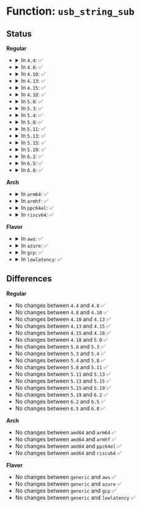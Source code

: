# Function: <code>usb_string_sub</code>

## Status
<b>Regular</b>
<ul>
<li>
<details>
<summary>In <code>4.4</code>: ✅</summary>

```c
int usb_string_sub(struct usb_device *dev, unsigned int langid, unsigned int index, unsigned char *buf);
```

**Collision:** Unique Static

**Inline:** No

**Transformation:** False

**Instances:**

```
In drivers/usb/core/message.c (ffffffff816110b0)
Location: drivers/usb/core/message.c:718
Inline: False
Direct callers:
  - drivers/usb/core/message.c:usb_string
  - drivers/usb/core/message.c:usb_string
```
**Symbols:**

```
ffffffff816110b0-ffffffff816111b9: usb_string_sub (STB_LOCAL)
```
</details>
</li>
<li>
<details>
<summary>In <code>4.8</code>: ✅</summary>

```c
int usb_string_sub(struct usb_device *dev, unsigned int langid, unsigned int index, unsigned char *buf);
```

**Collision:** Unique Static

**Inline:** No

**Transformation:** False

**Instances:**

```
In drivers/usb/core/message.c (ffffffff81670cb0)
Location: drivers/usb/core/message.c:715
Inline: False
Direct callers:
  - drivers/usb/core/message.c:usb_string
  - drivers/usb/core/message.c:usb_string
```
**Symbols:**

```
ffffffff81670cb0-ffffffff81670db8: usb_string_sub (STB_LOCAL)
```
</details>
</li>
<li>
<details>
<summary>In <code>4.10</code>: ✅</summary>

```c
int usb_string_sub(struct usb_device *dev, unsigned int langid, unsigned int index, unsigned char *buf);
```

**Collision:** Unique Static

**Inline:** No

**Transformation:** False

**Instances:**

```
In drivers/usb/core/message.c (ffffffff8169e960)
Location: drivers/usb/core/message.c:718
Inline: False
Direct callers:
  - drivers/usb/core/message.c:usb_string
  - drivers/usb/core/message.c:usb_string
```
**Symbols:**

```
ffffffff8169e960-ffffffff8169ea68: usb_string_sub (STB_LOCAL)
```
</details>
</li>
<li>
<details>
<summary>In <code>4.13</code>: ✅</summary>

```c
int usb_string_sub(struct usb_device *dev, unsigned int langid, unsigned int index, unsigned char *buf);
```

**Collision:** Unique Static

**Inline:** No

**Transformation:** False

**Instances:**

```
In drivers/usb/core/message.c (ffffffff816b3b70)
Location: drivers/usb/core/message.c:716
Inline: False
Direct callers:
  - drivers/usb/core/message.c:usb_string
  - drivers/usb/core/message.c:usb_string
```
**Symbols:**

```
ffffffff816b3b70-ffffffff816b3c77: usb_string_sub (STB_LOCAL)
```
</details>
</li>
<li>
<details>
<summary>In <code>4.15</code>: ✅</summary>

```c
int usb_string_sub(struct usb_device *dev, unsigned int langid, unsigned int index, unsigned char *buf);
```

**Collision:** Unique Static

**Inline:** No

**Transformation:** False

**Instances:**

```
In drivers/usb/core/message.c (ffffffff8171f340)
Location: drivers/usb/core/message.c:720
Inline: False
Direct callers:
  - drivers/usb/core/message.c:usb_string
  - drivers/usb/core/message.c:usb_string
```
**Symbols:**

```
ffffffff8171f340-ffffffff8171f447: usb_string_sub (STB_LOCAL)
```
</details>
</li>
<li>
<details>
<summary>In <code>4.18</code>: ✅</summary>

```c
int usb_string_sub(struct usb_device *dev, unsigned int langid, unsigned int index, unsigned char *buf);
```

**Collision:** Unique Static

**Inline:** No

**Transformation:** False

**Instances:**

```
In drivers/usb/core/message.c (ffffffff8175e0e0)
Location: drivers/usb/core/message.c:721
Inline: False
Direct callers:
  - drivers/usb/core/message.c:usb_string
  - drivers/usb/core/message.c:usb_string
```
**Symbols:**

```
ffffffff8175e0e0-ffffffff8175e1fa: usb_string_sub (STB_LOCAL)
```
</details>
</li>
<li>
<details>
<summary>In <code>5.0</code>: ✅</summary>

```c
int usb_string_sub(struct usb_device *dev, unsigned int langid, unsigned int index, unsigned char *buf);
```

**Collision:** Unique Static

**Inline:** No

**Transformation:** False

**Instances:**

```
In drivers/usb/core/message.c (ffffffff817826b0)
Location: drivers/usb/core/message.c:722
Inline: False
Direct callers:
  - drivers/usb/core/message.c:usb_string
  - drivers/usb/core/message.c:usb_string
```
**Symbols:**

```
ffffffff817826b0-ffffffff817827ca: usb_string_sub (STB_LOCAL)
```
</details>
</li>
<li>
<details>
<summary>In <code>5.3</code>: ✅</summary>

```c
int usb_string_sub(struct usb_device *dev, unsigned int langid, unsigned int index, unsigned char *buf);
```

**Collision:** Unique Static

**Inline:** No

**Transformation:** False

**Instances:**

```
In drivers/usb/core/message.c (ffffffff817c0b70)
Location: drivers/usb/core/message.c:722
Inline: False
Direct callers:
  - drivers/usb/core/message.c:usb_string
  - drivers/usb/core/message.c:usb_string
```
**Symbols:**

```
ffffffff817c0b70-ffffffff817c0c67: usb_string_sub (STB_LOCAL)
```
</details>
</li>
<li>
<details>
<summary>In <code>5.4</code>: ✅</summary>

```c
int usb_string_sub(struct usb_device *dev, unsigned int langid, unsigned int index, unsigned char *buf);
```

**Collision:** Unique Static

**Inline:** No

**Transformation:** False

**Instances:**

```
In drivers/usb/core/message.c (ffffffff817f14f0)
Location: drivers/usb/core/message.c:722
Inline: False
Direct callers:
  - drivers/usb/core/message.c:usb_string
  - drivers/usb/core/message.c:usb_string
```
**Symbols:**

```
ffffffff817f14f0-ffffffff817f15e7: usb_string_sub (STB_LOCAL)
```
</details>
</li>
<li>
<details>
<summary>In <code>5.8</code>: ✅</summary>

```c
int usb_string_sub(struct usb_device *dev, unsigned int langid, unsigned int index, unsigned char *buf);
```

**Collision:** Unique Static

**Inline:** No

**Transformation:** False

**Instances:**

```
In drivers/usb/core/message.c (ffffffff818c0e30)
Location: drivers/usb/core/message.c:730
Inline: False
Direct callers:
  - drivers/usb/core/message.c:usb_string
  - drivers/usb/core/message.c:usb_string
```
**Symbols:**

```
ffffffff818c0e30-ffffffff818c0f29: usb_string_sub (STB_LOCAL)
```
</details>
</li>
<li>
<details>
<summary>In <code>5.11</code>: ✅</summary>

```c
int usb_string_sub(struct usb_device *dev, unsigned int langid, unsigned int index, unsigned char *buf);
```

**Collision:** Unique Static

**Inline:** No

**Transformation:** False

**Instances:**

```
In drivers/usb/core/message.c (ffffffff818ccf20)
Location: drivers/usb/core/message.c:866
Inline: False
Direct callers:
  - drivers/usb/core/message.c:usb_string
  - drivers/usb/core/message.c:usb_string
```
**Symbols:**

```
ffffffff818ccf20-ffffffff818cd019: usb_string_sub (STB_LOCAL)
```
</details>
</li>
<li>
<details>
<summary>In <code>5.13</code>: ✅</summary>

```c
int usb_string_sub(struct usb_device *dev, unsigned int langid, unsigned int index, unsigned char *buf);
```

**Collision:** Unique Static

**Inline:** No

**Transformation:** False

**Instances:**

```
In drivers/usb/core/message.c (ffffffff818b0540)
Location: drivers/usb/core/message.c:872
Inline: False
Direct callers:
  - drivers/usb/core/message.c:usb_string
  - drivers/usb/core/message.c:usb_string
```
**Symbols:**

```
ffffffff818b0540-ffffffff818b0639: usb_string_sub (STB_LOCAL)
```
</details>
</li>
<li>
<details>
<summary>In <code>5.15</code>: ✅</summary>

```c
int usb_string_sub(struct usb_device *dev, unsigned int langid, unsigned int index, unsigned char *buf);
```

**Collision:** Unique Static

**Inline:** No

**Transformation:** False

**Instances:**

```
In drivers/usb/core/message.c (ffffffff819457a0)
Location: drivers/usb/core/message.c:872
Inline: False
Direct callers:
  - drivers/usb/core/message.c:usb_string
  - drivers/usb/core/message.c:usb_string
```
**Symbols:**

```
ffffffff819457a0-ffffffff81945899: usb_string_sub (STB_LOCAL)
```
</details>
</li>
<li>
<details>
<summary>In <code>5.19</code>: ✅</summary>

```c
int usb_string_sub(struct usb_device *dev, unsigned int langid, unsigned int index, unsigned char *buf);
```

**Collision:** Unique Static

**Inline:** No

**Transformation:** False

**Instances:**

```
In drivers/usb/core/message.c (ffffffff81a9de90)
Location: drivers/usb/core/message.c:872
Inline: False
Direct callers:
  - drivers/usb/core/message.c:usb_string
  - drivers/usb/core/message.c:usb_string
```
**Symbols:**

```
ffffffff81a9de90-ffffffff81a9dfb9: usb_string_sub (STB_LOCAL)
```
</details>
</li>
<li>
<details>
<summary>In <code>6.2</code>: ✅</summary>

```c
int usb_string_sub(struct usb_device *dev, unsigned int langid, unsigned int index, unsigned char *buf);
```

**Collision:** Unique Static

**Inline:** No

**Transformation:** False

**Instances:**

```
In drivers/usb/core/message.c (ffffffff81c22f80)
Location: drivers/usb/core/message.c:872
Inline: False
Direct callers:
  - drivers/usb/core/message.c:usb_string
  - drivers/usb/core/message.c:usb_string
```
**Symbols:**

```
ffffffff81c22f80-ffffffff81c230a9: usb_string_sub (STB_LOCAL)
```
</details>
</li>
<li>
<details>
<summary>In <code>6.5</code>: ✅</summary>

```c
int usb_string_sub(struct usb_device *dev, unsigned int langid, unsigned int index, unsigned char *buf);
```

**Collision:** Unique Static

**Inline:** No

**Transformation:** False

**Instances:**

```
In drivers/usb/core/message.c (ffffffff81c89f00)
Location: drivers/usb/core/message.c:872
Inline: False
Direct callers:
  - drivers/usb/core/message.c:usb_string
  - drivers/usb/core/message.c:usb_string
```
**Symbols:**

```
ffffffff81c89f00-ffffffff81c8a02b: usb_string_sub (STB_LOCAL)
```
</details>
</li>
<li>
<details>
<summary>In <code>6.8</code>: ✅</summary>

```c
int usb_string_sub(struct usb_device *dev, unsigned int langid, unsigned int index, unsigned char *buf);
```

**Collision:** Unique Static

**Inline:** No

**Transformation:** False

**Instances:**

```
In drivers/usb/core/message.c (ffffffff81d3e920)
Location: drivers/usb/core/message.c:873
Inline: False
Direct callers:
  - drivers/usb/core/message.c:usb_string
  - drivers/usb/core/message.c:usb_string
```
**Symbols:**

```
ffffffff81d3e920-ffffffff81d3ea4b: usb_string_sub (STB_LOCAL)
```
</details>
</li>
</ul>
<b>Arch</b>
<ul>
<li>
<details>
<summary>In <code>arm64</code>: ✅</summary>

```c
int usb_string_sub(struct usb_device *dev, unsigned int langid, unsigned int index, unsigned char *buf);
```

**Collision:** Unique Static

**Inline:** No

**Transformation:** False

**Instances:**

```
In drivers/usb/core/message.c (ffff800010a21958)
Location: drivers/usb/core/message.c:722
Inline: False
Direct callers:
  - drivers/usb/core/message.c:usb_string
  - drivers/usb/core/message.c:usb_string
  - drivers/usb/core/message.c:usb_string
```
**Symbols:**

```
ffff800010a21958-ffff800010a21aac: usb_string_sub (STB_LOCAL)
```
</details>
</li>
<li>
<details>
<summary>In <code>armhf</code>: ✅</summary>

```c
int usb_string_sub(struct usb_device *dev, unsigned int langid, unsigned int index, unsigned char *buf);
```

**Collision:** Unique Static

**Inline:** No

**Transformation:** False

**Instances:**

```
In drivers/usb/core/message.c (c0af8314)
Location: drivers/usb/core/message.c:722
Inline: False
Direct callers:
  - drivers/usb/core/message.c:usb_string
  - drivers/usb/core/message.c:usb_string
```
**Symbols:**

```
c0af8314-c0af845c: usb_string_sub (STB_LOCAL)
```
</details>
</li>
<li>
<details>
<summary>In <code>ppc64el</code>: ✅</summary>

```c
int usb_string_sub(struct usb_device *dev, unsigned int langid, unsigned int index, unsigned char *buf);
```

**Collision:** Unique Static

**Inline:** No

**Transformation:** False

**Instances:**

```
In drivers/usb/core/message.c (c000000000adbb70)
Location: drivers/usb/core/message.c:722
Inline: False
Direct callers:
  - drivers/usb/core/message.c:usb_string
  - drivers/usb/core/message.c:usb_string
  - drivers/usb/core/message.c:usb_string
```
**Symbols:**

```
c000000000adbb70-c000000000adbd2c: usb_string_sub (STB_LOCAL)
```
</details>
</li>
<li>
<details>
<summary>In <code>riscv64</code>: ✅</summary>

```c
int usb_string_sub(struct usb_device *dev, unsigned int langid, unsigned int index, unsigned char *buf);
```

**Collision:** Unique Static

**Inline:** No

**Transformation:** False

**Instances:**

```
In drivers/usb/core/message.c (ffffffe000644466)
Location: drivers/usb/core/message.c:722
Inline: False
Direct callers:
  - drivers/usb/core/message.c:usb_string
  - drivers/usb/core/message.c:usb_string
```
**Symbols:**

```
ffffffe000644466-ffffffe000644578: usb_string_sub (STB_LOCAL)
```
</details>
</li>
</ul>
<b>Flavor</b>
<ul>
<li>
<details>
<summary>In <code>aws</code>: ✅</summary>

```c
int usb_string_sub(struct usb_device *dev, unsigned int langid, unsigned int index, unsigned char *buf);
```

**Collision:** Unique Static

**Inline:** No

**Transformation:** False

**Instances:**

```
In drivers/usb/core/message.c (ffffffff817a98d0)
Location: drivers/usb/core/message.c:722
Inline: False
Direct callers:
  - drivers/usb/core/message.c:usb_string
  - drivers/usb/core/message.c:usb_string
```
**Symbols:**

```
ffffffff817a98d0-ffffffff817a99c7: usb_string_sub (STB_LOCAL)
```
</details>
</li>
<li>
<details>
<summary>In <code>azure</code>: ✅</summary>

```c
int usb_string_sub(struct usb_device *dev, unsigned int langid, unsigned int index, unsigned char *buf);
```

**Collision:** Unique Static

**Inline:** No

**Transformation:** False

**Instances:**

```
In drivers/usb/core/message.c (ffffffff8179b2d0)
Location: drivers/usb/core/message.c:722
Inline: False
Direct callers:
  - drivers/usb/core/message.c:usb_string
  - drivers/usb/core/message.c:usb_string
```
**Symbols:**

```
ffffffff8179b2d0-ffffffff8179b3c7: usb_string_sub (STB_LOCAL)
```
</details>
</li>
<li>
<details>
<summary>In <code>gcp</code>: ✅</summary>

```c
int usb_string_sub(struct usb_device *dev, unsigned int langid, unsigned int index, unsigned char *buf);
```

**Collision:** Unique Static

**Inline:** No

**Transformation:** False

**Instances:**

```
In drivers/usb/core/message.c (ffffffff817e6370)
Location: drivers/usb/core/message.c:722
Inline: False
Direct callers:
  - drivers/usb/core/message.c:usb_string
  - drivers/usb/core/message.c:usb_string
```
**Symbols:**

```
ffffffff817e6370-ffffffff817e6467: usb_string_sub (STB_LOCAL)
```
</details>
</li>
<li>
<details>
<summary>In <code>lowlatency</code>: ✅</summary>

```c
int usb_string_sub(struct usb_device *dev, unsigned int langid, unsigned int index, unsigned char *buf);
```

**Collision:** Unique Static

**Inline:** No

**Transformation:** False

**Instances:**

```
In drivers/usb/core/message.c (ffffffff818005d0)
Location: drivers/usb/core/message.c:722
Inline: False
Direct callers:
  - drivers/usb/core/message.c:usb_string
  - drivers/usb/core/message.c:usb_string
```
**Symbols:**

```
ffffffff818005d0-ffffffff818006c7: usb_string_sub (STB_LOCAL)
```
</details>
</li>
</ul>

## Differences
<b>Regular</b>
<ul>
<li>
No changes between <code>4.4</code> and <code>4.8</code> ✅
</li>
<li>
No changes between <code>4.8</code> and <code>4.10</code> ✅
</li>
<li>
No changes between <code>4.10</code> and <code>4.13</code> ✅
</li>
<li>
No changes between <code>4.13</code> and <code>4.15</code> ✅
</li>
<li>
No changes between <code>4.15</code> and <code>4.18</code> ✅
</li>
<li>
No changes between <code>4.18</code> and <code>5.0</code> ✅
</li>
<li>
No changes between <code>5.0</code> and <code>5.3</code> ✅
</li>
<li>
No changes between <code>5.3</code> and <code>5.4</code> ✅
</li>
<li>
No changes between <code>5.4</code> and <code>5.8</code> ✅
</li>
<li>
No changes between <code>5.8</code> and <code>5.11</code> ✅
</li>
<li>
No changes between <code>5.11</code> and <code>5.13</code> ✅
</li>
<li>
No changes between <code>5.13</code> and <code>5.15</code> ✅
</li>
<li>
No changes between <code>5.15</code> and <code>5.19</code> ✅
</li>
<li>
No changes between <code>5.19</code> and <code>6.2</code> ✅
</li>
<li>
No changes between <code>6.2</code> and <code>6.5</code> ✅
</li>
<li>
No changes between <code>6.5</code> and <code>6.8</code> ✅
</li>
</ul>
<b>Arch</b>
<ul>
<li>
No changes between <code>amd64</code> and <code>arm64</code> ✅
</li>
<li>
No changes between <code>amd64</code> and <code>armhf</code> ✅
</li>
<li>
No changes between <code>amd64</code> and <code>ppc64el</code> ✅
</li>
<li>
No changes between <code>amd64</code> and <code>riscv64</code> ✅
</li>
</ul>
<b>Flavor</b>
<ul>
<li>
No changes between <code>generic</code> and <code>aws</code> ✅
</li>
<li>
No changes between <code>generic</code> and <code>azure</code> ✅
</li>
<li>
No changes between <code>generic</code> and <code>gcp</code> ✅
</li>
<li>
No changes between <code>generic</code> and <code>lowlatency</code> ✅
</li>
</ul>
